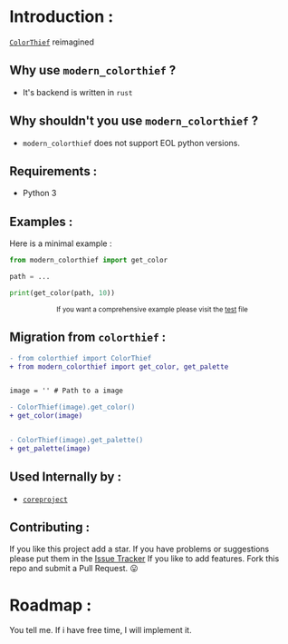# Introduction :

[`ColorThief`](https://github.com/fengsp/color-thief-py) reimagined

## Why use `modern_colorthief` ?

-   It's backend is written in `rust`

## Why shouldn't you use `modern_colorthief` ?

-   `modern_colorthief` does not support EOL python versions.

## Requirements :

-   Python 3

## Examples :

Here is a minimal example :

```python
from modern_colorthief import get_color

path = ...

print(get_color(path, 10))

```

<center><sub> If you want a comprehensive example please visit the <a href="https://github.com/baseplate-admin/modern_colorthief/blob/7b1a02ca44ca1c7b8e63cd4818caf1a506c18fde/tests/test_modern_colortheif_with_colorthief.py">test</a> file</sub></center>

## Migration from `colorthief` :

```diff
- from colorthief import ColorThief
+ from modern_colorthief import get_color, get_palette


image = '' # Path to a image

- ColorThief(image).get_color()
+ get_color(image)


- ColorThief(image).get_palette()
+ get_palette(image)
```

## Used Internally by :

-   [`coreproject`](https://github.com/baseplate-admin/coreproject)

## Contributing :

If you like this project add a star.
If you have problems or suggestions please put them in the [Issue Tracker](https://github.com/baseplate-admin/modern_colorthief/issues)
If you like to add features. Fork this repo and submit a Pull Request. 😛

# Roadmap :

You tell me. If i have free time, I will implement it.

